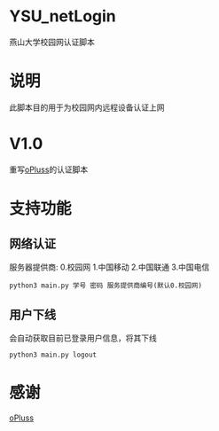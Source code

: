 # YSU_netLogin
燕山大学校园网认证脚本

# 说明
此脚本目的用于为校园网内远程设备认证上网

# V1.0
重写[oPluss](https://github.com/OYCN)的认证脚本

# 支持功能

## 网络认证

服务器提供商:
0.校园网 
1.中国移动 
2.中国联通 
3.中国电信

```python3 
python3 main.py 学号 密码 服务提供商编号(默认0.校园网)
```

## 用户下线

会自动获取目前已登录用户信息，将其下线

```python3
python3 main.py logout
```

# 感谢
[oPluss](https://github.com/OYCN)
